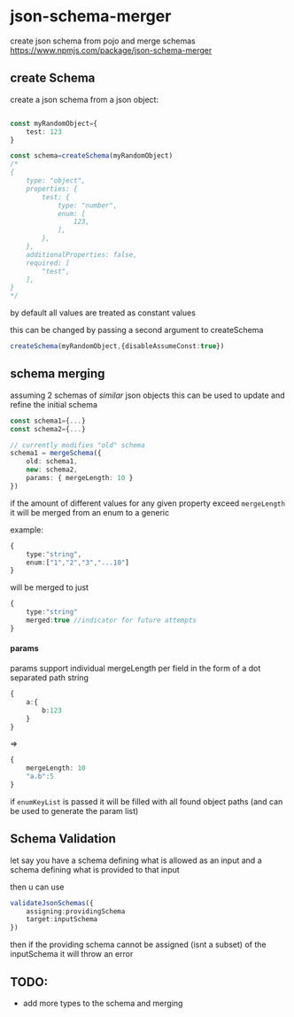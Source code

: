 # json-schema-merger
create json schema from pojo and merge schemas
https://www.npmjs.com/package/json-schema-merger


## create Schema

create a json schema from a json object:
```ts

const myRandomObject={
    test: 123
}

const schema=createSchema(myRandomObject)
/*
{
    type: "object",
    properties: {
        test: {
            type: "number",
            enum: [
                123,
            ],
        },
    },
    additionalProperties: false,
    required: [
        "test",
    ],
}
*/
```
by default all values are treated as constant values

this can be changed by passing a second argument to createSchema

```ts
createSchema(myRandomObject,{disableAssumeConst:true})
```


## schema merging

assuming 2 schemas of *similar* json objects 
this can be used to update and refine the initial schema

```ts
const schema1={...}
const schema2={...}

// currently modifies "old" schema
schema1 = mergeSchema({
    old: schema1,
    new: schema2,
    params: { mergeLength: 10 }
})
```
if the amount of different values for any given property exceed `mergeLength` it will be merged from an enum to a generic 

example:
```ts
{
    type:"string",
    enum:["1","2","3","...10"]
}
```
will be merged to just 
```ts
{
    type:"string"
    merged:true //indicator for future attempts
}
```

#### params

params support individual mergeLength per field in the form of 
a dot separated path string 
```ts
{
    a:{
        b:123
    }
}
```
=> 
```ts
{
    mergeLength: 10 
    "a.b":5
}
```

if `enumKeyList` is passed it will be filled with all found object paths (and can be used to generate the param list)


## Schema Validation

let say you have a schema defining what is allowed as an input
and a schema defining what is provided to that input

then u can use 



```ts
validateJsonSchemas({
    assigning:providingSchema
    target:inputSchema
})
```
then if the providing schema cannot be assigned (isnt a subset) of the inputSchema it will throw an error


## TODO:
- add more types to the schema and merging


